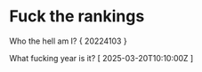 # Fuck the rankings

Who the hell am I?
{ 20224103 }

What fucking year is it?
[ 2025-03-20T10:10:00Z ]
